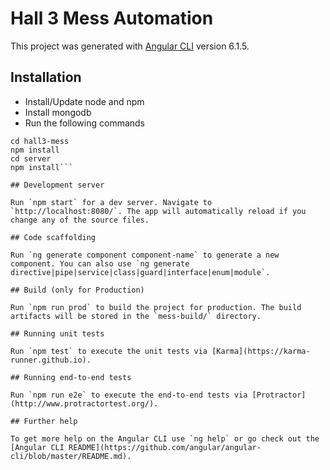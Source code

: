 # Hall 3 Mess Automation

This project was generated with [Angular CLI](https://github.com/angular/angular-cli) version 6.1.5.

## Installation
- Install/Update node and npm
- Install mongodb
- Run the following commands
```git clone https://github.com/abdatta/hall3-mess.git
cd hall3-mess
npm install
cd server
npm install```

## Development server

Run `npm start` for a dev server. Navigate to `http://localhost:8080/`. The app will automatically reload if you change any of the source files.

## Code scaffolding

Run `ng generate component component-name` to generate a new component. You can also use `ng generate directive|pipe|service|class|guard|interface|enum|module`.

## Build (only for Production)

Run `npm run prod` to build the project for production. The build artifacts will be stored in the `mess-build/` directory.

## Running unit tests

Run `npm test` to execute the unit tests via [Karma](https://karma-runner.github.io).

## Running end-to-end tests

Run `npm run e2e` to execute the end-to-end tests via [Protractor](http://www.protractortest.org/).

## Further help

To get more help on the Angular CLI use `ng help` or go check out the [Angular CLI README](https://github.com/angular/angular-cli/blob/master/README.md).
